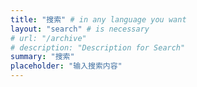 ```yaml
---
title: "搜索" # in any language you want
layout: "search" # is necessary
# url: "/archive"
# description: "Description for Search"
summary: "搜索"
placeholder: "输入搜索内容"
---
```

